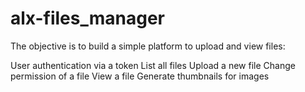 # alx-files_manager

The objective is to build a simple platform to upload and view files:

User authentication via a token
List all files
Upload a new file
Change permission of a file
View a file
Generate thumbnails for images
